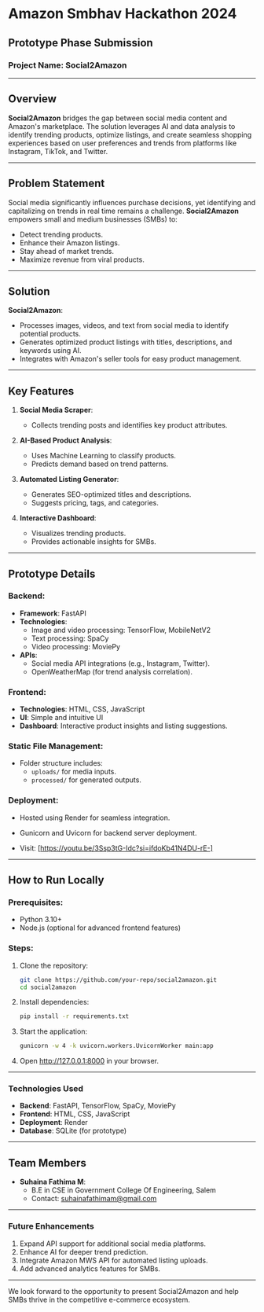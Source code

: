# Amazon Smbhav Hackathon 2024  
## Prototype Phase Submission  
### Project Name: Social2Amazon  

---

## Overview

**Social2Amazon** bridges the gap between social media content and Amazon's marketplace. The solution leverages AI and data analysis to identify trending products, optimize listings, and create seamless shopping experiences based on user preferences and trends from platforms like Instagram, TikTok, and Twitter.

---

## Problem Statement

Social media significantly influences purchase decisions, yet identifying and capitalizing on trends in real time remains a challenge. **Social2Amazon** empowers small and medium businesses (SMBs) to:

- Detect trending products.
- Enhance their Amazon listings.
- Stay ahead of market trends.
- Maximize revenue from viral products.

---

## Solution

**Social2Amazon**:

- Processes images, videos, and text from social media to identify potential products.
- Generates optimized product listings with titles, descriptions, and keywords using AI.
- Integrates with Amazon's seller tools for easy product management.

---

## Key Features

1. **Social Media Scraper**:
   - Collects trending posts and identifies key product attributes.

2. **AI-Based Product Analysis**:
   - Uses Machine Learning to classify products.
   - Predicts demand based on trend patterns.

3. **Automated Listing Generator**:
   - Generates SEO-optimized titles and descriptions.
   - Suggests pricing, tags, and categories.

4. **Interactive Dashboard**:
   - Visualizes trending products.
   - Provides actionable insights for SMBs.

---

## Prototype Details

### Backend:
- **Framework**: FastAPI
- **Technologies**:
  - Image and video processing: TensorFlow, MobileNetV2
  - Text processing: SpaCy
  - Video processing: MoviePy
- **APIs**:
  - Social media API integrations (e.g., Instagram, Twitter).
  - OpenWeatherMap (for trend analysis correlation).

### Frontend:
- **Technologies**: HTML, CSS, JavaScript
- **UI**: Simple and intuitive UI
- **Dashboard**: Interactive product insights and listing suggestions.

### Static File Management:
- Folder structure includes:
  - `uploads/` for media inputs.
  - `processed/` for generated outputs.

### Deployment:
- Hosted using Render for seamless integration.
- Gunicorn and Uvicorn for backend server deployment.

- Visit: [https://youtu.be/3Ssp3tG-Idc?si=ifdoKb41N4DU-rE-]

---

## How to Run Locally

### Prerequisites:
- Python 3.10+
- Node.js (optional for advanced frontend features)

### Steps:

1. Clone the repository:
   ```bash
   git clone https://github.com/your-repo/social2amazon.git
   cd social2amazon

2. Install dependencies:
   ```bash
   pip install -r requirements.txt

3. Start the application:
   ```bash
   gunicorn -w 4 -k uvicorn.workers.UvicornWorker main:app

4. Open http://127.0.0.1:8000 in your browser.

---

### Technologies Used

- **Backend**: FastAPI, TensorFlow, SpaCy, MoviePy
- **Frontend**: HTML, CSS, JavaScript
- **Deployment**: Render
- **Database**: SQLite (for prototype)

---

## Team Members
- **Suhaina Fathima M**:
  - B.E in CSE in Government College Of Engineering, Salem
  - Contact: suhainafathimam@gmail.com
 
---
### Future Enhancements
  1. Expand API support for additional social media platforms.
  2. Enhance AI for deeper trend prediction.
  3. Integrate Amazon MWS API for automated listing uploads.
  4. Add advanced analytics features for SMBs.

---

We look forward to the opportunity to present Social2Amazon and help SMBs thrive in the competitive e-commerce ecosystem.
